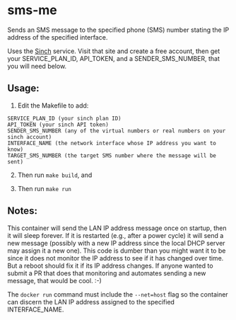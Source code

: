 # sms-me

Sends an SMS message to the specified phone (SMS) number stating the IP address of the specified interface.

Uses the [Sinch](https://www.sinch.com/) service. Visit that site and create a free account, then get your SERVICE_PLAN_ID, API_TOKEN, and a SENDER_SMS_NUMBER, that you will need below.

## Usage:

1. Edit the Makefile to add:

```
SERVICE_PLAN_ID (your sinch plan ID)
API_TOKEN (your sinch API token)
SENDER_SMS_NUMBER (any of the virtual numbers or real numbers on your sinch account)
INTERFACE_NAME (the network interface whose IP address you want to know)
TARGET_SMS_NUMBER (the target SMS number where the message will be sent)
```

2. Then run `make build`, and

3. Then run `make run`

## Notes:

This container will send the LAN IP address message once on startup, then it will sleep forever. If it is restarted (e.g., after a power cycle) it will send a new message (possibly with a new IP address since the local DHCP server may assign it a new one). This code is dumber than you might want it to be since it does not monitor the IP address to see if it has changed over time. But a reboot should fix it if its IP address changes. If anyone wanted to submit a PR that does that monitoring and automates sending a new message, that would be cool. :-) 

The `docker run` command must include the `--net=host` flag so the container can discern the LAN IP address assigned to the specified INTERFACE_NAME.
